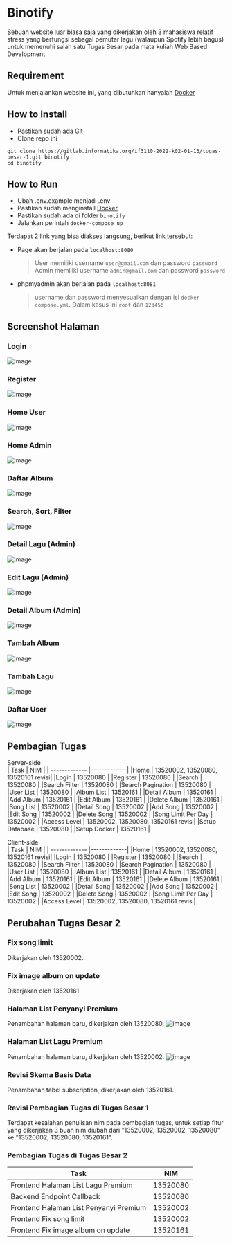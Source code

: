 # Binotify

Sebuah website luar biasa saja yang dikerjakan oleh 3 mahasiswa relatif stress yang berfungsi sebagai pemutar lagu (walaupun Spotify lebih bagus) untuk memenuhi salah satu Tugas Besar pada mata kuliah Web Based Development

## Requirement

Untuk menjalankan website ini, yang dibutuhkan hanyalah [Docker](https://docs.docker.com/desktop/)

## How to Install

- Pastikan sudah ada [Git](https://git-scm.com/)
- Clone repo ini

```
git clone https://gitlab.informatika.org/if3110-2022-k02-01-13/tugas-besar-1.git binotify
cd binotify
```

## How to Run

- Ubah .env.example menjadi .env
- Pastikan sudah menginstall [Docker](https://docs.docker.com/desktop/)
- Pastikan sudah ada di folder `binotify`
- Jalankan perintah `docker-compose up`

Terdapat 2 link yang bisa diakses langsung, berikut link tersebut:

- Page akan berjalan pada `localhost:8080`

  > User memiliki username `user@gmail.com` dan password `password`
  > Admin memiliki username `admin@gmail.com` dan password `password`

- phpmyadmin akan berjalan pada `localhost:8081`
  > username dan password menyesuaikan dengan isi `docker-compose.yml`. Dalam kasus ini `root` dan `123456`

## Screenshot Halaman

### Login

![image](https://user-images.githubusercontent.com/69589003/198531250-3613336d-bcac-4c06-9762-942d888df272.png)

### Register

![image](https://user-images.githubusercontent.com/69589003/198531415-976809a2-ba78-44a1-80d7-f442b34ab488.png)

### Home User

![image](https://user-images.githubusercontent.com/69589003/198531586-6ccd201f-b268-460a-8d7c-ef733262e76b.png)

### Home Admin

![image](https://user-images.githubusercontent.com/69589003/198531702-c89752b8-38aa-472b-b992-de6f5b813ab1.png)

### Daftar Album

![image](https://user-images.githubusercontent.com/69589003/198531799-bd727b3b-f769-4783-8d94-c0387ffc3858.png)

### Search, Sort, Filter

![image](https://user-images.githubusercontent.com/69589003/198531917-0a1a7945-23db-4147-aefd-5ec407ebfd7a.png)

### Detail Lagu (Admin)

![image](https://user-images.githubusercontent.com/69589003/198532037-7543b788-a82f-48bd-a439-6fa506edb0c5.png)

### Edit Lagu (Admin)

![image](https://user-images.githubusercontent.com/69589003/198532614-7d61d2c5-37d2-4c6d-a64e-cb2a7ca52bda.png)

### Detail Album (Admin)

![image](https://user-images.githubusercontent.com/69589003/198532759-62c5ac09-6d39-4ed0-8c53-13ff070c4b85.png)

### Tambah Album

![image](https://user-images.githubusercontent.com/69589003/198532847-5217718a-2c63-4b14-b3b5-22bbf77f488f.png)

### Tambah Lagu

![image](https://user-images.githubusercontent.com/69589003/198532922-9ca64d17-9a7e-4ae3-a6b0-ba0f231f12fe.png)

### Daftar User

![image](https://user-images.githubusercontent.com/69589003/198533069-2075c076-742a-4869-945c-93c5ddcd934d.png)

## Pembagian Tugas

Server-side  
| Task | NIM |
| ------------- |-------------|
|Home | 13520002, 13520080, 13520161 revisi|
|Login | 13520080 |
|Register | 13520080 |
|Search | 13520080 |
|Search Filter | 13520080 |
|Search Pagination | 13520080 |
|User List | 13520080 |
|Album List | 13520161 |
|Detail Album | 13520161 |
|Add Album | 13520161 |
|Edit Album | 13520161 |
|Delete Album | 13520161 |
|Song List | 13520002 |
|Detail Song | 13520002 |
|Add Song | 13520002 |
|Edit Song | 13520002 |
|Delete Song | 13520002 |
|Song Limit Per Day | 13520002 |
|Access Level | 13520002, 13520080, 13520161 revisi|
|Setup Database | 13520080 |
|Setup Docker | 13520161 |

Client-side  
| Task | NIM |
| ------------- |-------------|
|Home | 13520002, 13520080, 13520161 revisi|
|Login | 13520080 |
|Register | 13520080 |
|Search | 13520080 |
|Search Filter | 13520080 |
|Search Pagination | 13520080 |
|User List | 13520080 |
|Album List | 13520161 |
|Detail Album | 13520161 |
|Add Album | 13520161 |
|Edit Album | 13520161 |
|Delete Album | 13520161 |
|Song List | 13520002 |
|Detail Song | 13520002 |
|Add Song | 13520002 |
|Edit Song | 13520002 |
|Delete Song | 13520002 |
|Song Limit Per Day | 13520002 |
|Access Level | 13520002, 13520080, 13520161 revisi|

## Perubahan Tugas Besar 2

### Fix song limit

Dikerjakan oleh 13520002.

### Fix image album on update

Dikerjakan oleh 13520161

### Halaman List Penyanyi Premium

Penambahan halaman baru, dikerjakan oleh 13520080.
![image](https://user-images.githubusercontent.com/69589003/205213449-763f80a0-20b6-4cdc-accd-a09b08d46f34.png)

### Halaman List Lagu Premium

Penambahan halaman baru, dikerjakan oleh 13520002.
![image](https://user-images.githubusercontent.com/71055612/205099351-3c882b11-3243-422e-93ac-7386912e1764.png)

### Revisi Skema Basis Data

Penambahan tabel subscription, dikerjakan oleh 13520161.

### Revisi Pembagian Tugas di Tugas Besar 1

Terdapat kesalahan penulisan nim pada pembagian tugas, untuk setiap fitur yang dikerjakan 3 buah nim diubah dari "13520002, 13520002, 13520080" ke "13520002, 13520080, 13520161".

### Pembagian Tugas di Tugas Besar 2

| Task                                   | NIM      |
| -------------------------------------- | -------- |
| Frontend Halaman List Lagu Premium     | 13520080 |
| Backend Endpoint Callback              | 13520080 |
| Frontend Halaman List Penyanyi Premium | 13520002 |
| Frontend Fix song limit                | 13520002 |
| Frontend Fix image album on update     | 13520161 |
